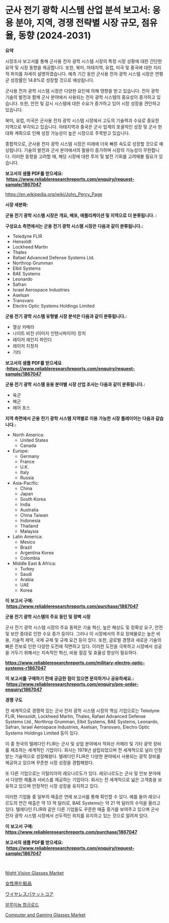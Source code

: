 <p><h1>군사 전기 광학 시스템 산업 분석 보고서: 응용 분야, 지역, 경쟁 전략별 시장 규모, 점유율, 동향 (2024-2031)</h1></p><p><strong>요약</strong></p>
<p><p>시장조사 보고서를 통해 군사용 전자 광학 시스템 시장의 특정 시장 상황에 대한 간단한 요약 및 시장 동향을 제공합니다. 또한, 북미, 아태지역, 유럽, 미국 및 중국에 대한 지리적 퍼지를 자세히 설명하겠습니다. 예측 기간 동안 군사용 전자 광학 시스템 시장은 연평균 성장률인 14.8%로 성장할 것으로 예상됩니다.</p><p>군사용 전자 광학 시스템 시장은 다양한 요인에 의해 영향을 받고 있습니다. 전자 광학 기술의 발전과 함께 군사 분야에서 사용되는 전자 광학 시스템의 중요성이 증가하고 있습니다. 또한, 안전 및 감시 시스템에 대한 수요가 증가하고 있어 시장 성장을 견인하고 있습니다.</p><p>북미, 유럽, 미국은 군사용 전자 광학 시스템 시장에서 고도의 기술력과 수요로 중요한 지역으로 부각되고 있습니다. 아태지역과 중국은 군사 업계의 포괄적인 성장 및 군사 현대화 계획으로 인해 성장 가능성이 높은 시장으로 주목받고 있습니다.</p><p>종합적으로, 군사용 전자 광학 시스템 시장은 미래에 더욱 빠른 속도로 성장할 것으로 예상됩니다. 기술의 발전과 군사 분야에서의 활용이 증가하며 시장의 가능성이 무한합니다. 이러한 동향을 고려할 때, 해당 시장에 대한 투자 및 발전 기회를 고려해볼 필요가 있습니다.</p></p>
<p><strong>보고서의 샘플 PDF를 받으세요: &nbsp;<a href="https://www.reliableresearchreports.com/enquiry/request-sample/1867047">https://www.reliableresearchreports.com/enquiry/request-sample/1867047</a></strong></p>
<p><a href="https://en.wikipedia.org/wiki/John_Percy_Page">https://en.wikipedia.org/wiki/John_Percy_Page</a></p>
<p><strong>시장 세분화:</strong></p>
<p><strong> 군용 전기 광학 시스템 시장은 개요, 배포, 애플리케이션 및 지역으로 더 분류됩니다. :</strong></p>
<p><strong>구성요소 측면에서는 군용 전기 광학 시스템 시장은 다음과 같이 분류됩니다.:</strong></p>
<p><ul><li>Teledyne FLIR</li><li>Hensoldt</li><li>Lockheed Martin</li><li>Thales</li><li>Rafael Advanced Defense Systems Ltd.</li><li>Northrop Grumman</li><li>Elbit Systems</li><li>BAE Systems</li><li>Leonardo</li><li>Safran</li><li>Israel Aerospace Industries</li><li>Aselsan</li><li>Transvaro</li><li>Electro Optic Systems Holdings Limited</li></ul></p>
<p><strong> 군용 전기 광학 시스템 유형별 시장 분석은 다음과 같이 분류됩니다.:</strong></p>
<p><ul><li>열상 카메라</li><li>나이트 비전 (이미지 인텐시파이어) 장치</li><li>레이저 레인지 파인더</li><li>레이저 지정자</li><li>기타</li></ul></p>
<p><strong>보고서의 샘플 PDF를 받으세요 :<a href="https://www.reliableresearchreports.com/enquiry/request-sample/1867047">https://www.reliableresearchreports.com/enquiry/request-sample/1867047</a></strong></p>
<p><strong> 군용 전기 광학 시스템 응용 분야별 시장 산업 조사는 다음과 같이 분류됩니다.:</strong></p>
<p><ul><li>육군</li><li>해군</li><li>에어 포스</li></ul></p>
<p><strong>지역 측면에서 군용 전기 광학 시스템 지역별로 이용 가능한 시장 플레이어는 다음과 같습니다.:</strong></p>
<p><ul>
    <li>
        North America:
        <ul>
            <li>United States</li>
            <li>Canada</li>
        </ul>
    </li>
    <li>
        Europe:
        <ul>
            <li>Germany</li>
            <li>France</li>
            <li>U.K.</li>
            <li>Italy</li>
            <li>Russia</li>
        </ul>
    </li>
    <li>
        Asia-Pacific:
        <ul>
            <li>China</li>
            <li>Japan</li>
            <li>South Korea</li>
            <li>India</li>
            <li>Australia</li>
            <li>China Taiwan</li>
            <li>Indonesia</li>
            <li>Thailand</li>
            <li>Malaysia</li>
        </ul>
    </li>
    <li>
        Latin America:
        <ul>
            <li>Mexico</li>
            <li>Brazil</li>
            <li>Argentina Korea</li>
            <li>Colombia</li>
        </ul>
    </li>
    <li>
        Middle East & Africa:
        <ul>
            <li>Turkey</li>
            <li>Saudi</li>
            <li>Arabia</li>
            <li>UAE</li>
            <li>Korea</li>
        </ul>
    </li>
    </ul></p>
<p><strong>이 보고서 구매: &nbsp;<a href="https://www.reliableresearchreports.com/purchase/1867047">https://www.reliableresearchreports.com/purchase/1867047</a></strong></p>
<p><strong>군용 전기 광학 시스템의 주요 동인 및 장벽 시장</strong></p>
<p><p>군사 전기 광학 시스템 시장의 주요 동력은 기술 혁신, 높은 해상도 및 정확성 요구, 안전 및 보안 증대로 인한 수요 증가 등이다. 그러나 이 시장에서의 주요 장애물로는 높은 비용, 기술적 제약, 국제 규제 및 규제 요건 등이 있다. 또한, 글로벌 경쟁과 새로운 기술의 빠른 진보로 인한 다양한 도전에 직면하고 있다. 이러한 도전을 극복하고 시장에서 성공을 거두기 위해서는 지속적인 혁신, 비용 절감 및 효율성 향상이 필요하다.</p></p>
<p><strong><a href="https://www.reliableresearchreports.com/military-electro-optic-systems-r1867047">https://www.reliableresearchreports.com/military-electro-optic-systems-r1867047</a></strong></p>
<p><strong>이 보고서를 구매하기 전에 궁금한 점이 있으면 문의하거나 공유하세요.: &nbsp;<a href="https://www.reliableresearchreports.com/enquiry/pre-order-enquiry/1867047">https://www.reliableresearchreports.com/enquiry/pre-order-enquiry/1867047</a></strong></p>
<p><strong>경쟁 구도</strong></p>
<p><p>전 세계적으로 경쟁력 있는 군사 전자 광학 시스템 시장의 핵심 기업으로는 Teledyne FLIR, Hensoldt, Lockheed Martin, Thales, Rafael Advanced Defense Systems Ltd., Northrop Grumman, Elbit Systems, BAE Systems, Leonardo, Safran, Israel Aerospace Industries, Aselsan, Transvaro, Electro Optic Systems Holdings Limited 등이 있다. </p><p>이 중 한국의 텔레다인 FLIR는 군사 및 상업 분야에서 적외선 카메라 및 기타 광학 장비를 제조하는 세계적인 기업이다. 회사는 1978년 설립되었으며 전 세계적으로 널리 인정받는 기술력으로 성장해왔다. 텔레다인 FLIR은 다양한 분야에서 사용되는 광학 장비를 제공하고 있으며 꾸준한 시장 성장을 경험해왔다. </p><p>또 다른 기업으로는 이탈리아의 레오나르도가 있다. 레오나르도는 군사 및 안보 분야에서 다양한 제품과 서비스를 제공하는 기업이다. 회사는 전 세계적으로 넓은 고객층을 보유하고 있으며 안정적인 시장 성장을 유지하고 있다.</p><p>이러한 기업들 중 일부의 매출은 연례 보고서를 통해 확인할 수 있다. 예를 들어 레오나르도의 연간 매출은 약 13 억 달러로, BAE Systems는 약 21 억 달러의 수익을 올리고 있다. 텔레다인 FLIR와 같은 다른 기업들도 꾸준한 매출 증가를 보여주고 있으며 군사 전자 광학 시스템 시장에서 선두적인 위치를 유지하고 있는 것으로 알려져 있다.</p></p>
<p><strong>이 보고서 구매: &nbsp; <a href="https://www.reliableresearchreports.com/purchase/1867047">https://www.reliableresearchreports.com/purchase/1867047</a></strong></p>
<p><strong>보고서의 샘플 PDF를 받으세요: &nbsp;<a href="https://www.reliableresearchreports.com/enquiry/request-sample/1867047">https://www.reliableresearchreports.com/enquiry/request-sample/1867047</a></strong><strong></strong></p>
<p>&nbsp;</p>
<p><p><a href="https://github.com/kairirfan6/Market-Research-Report-List-1/blob/main/night-vision-glasses-market.md">Night Vision Glasses Market</a></p><p><a href="https://github.com/RandallRunte2023/Market-Research-Report-List-2/blob/main/164648931971.md">女性用化粧品</a></p><p><a href="https://github.com/TerrellConn/Market-Research-Report-List-2/blob/main/110147431970.md">ワイヤレスパケットコア</a></p><p><a href="https://github.com/shampaakter36/Market-Research-Report-List-2/blob/main/378542841609.md">알루미늄 합금로드</a></p><p><a href="https://github.com/nlnlwane1/Market-Research-Report-List-1/blob/main/computer-and-gaming-glasses-market.md">Computer and Gaming Glasses Market</a></p></p>